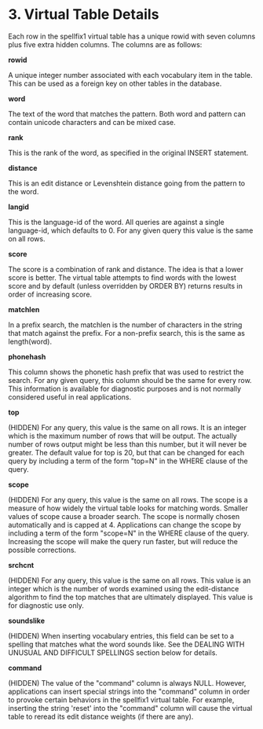 # 3\. Virtual Table Details


Each row in the spellfix1 virtual table has a unique rowid 
with seven columns plus five extra hidden columns.
The columns are as follows:




**rowid**


A unique integer number associated with each
vocabulary item in the table. This can be used
as a foreign key on other tables in the database.

**word**


The text of the word that matches the pattern.
Both word and pattern can contain unicode characters
and can be mixed case.

**rank**


This is the rank of the word, as specified in the
original INSERT statement.


**distance**


This is an edit distance or Levenshtein distance going
from the pattern to the word.

**langid**


This is the language\-id of the word. All queries are
against a single language\-id, which defaults to 0\.
For any given query this value is the same on all rows.

**score**


The score is a combination of rank and distance. The
idea is that a lower score is better. The virtual table
attempts to find words with the lowest score and 
by default (unless overridden by ORDER BY) returns
results in order of increasing score.

**matchlen**


In a prefix search, the matchlen is the number of characters in
the string that match against the prefix. For a non\-prefix search,
this is the same as length(word).

**phonehash**


This column shows the phonetic hash prefix that was used to restrict
the search. For any given query, this column should be the same for
every row. This information is available for diagnostic purposes and
is not normally considered useful in real applications.

**top**


(HIDDEN) For any query, this value is the same on all
rows. It is an integer which is the maximum number of
rows that will be output. The actually number of rows
output might be less than this number, but it will never
be greater. The default value for top is 20, but that
can be changed for each query by including a term of
the form "top\=N" in the WHERE clause of the query.

**scope**


(HIDDEN) For any query, this value is the same on all
rows. The scope is a measure of how widely the virtual
table looks for matching words. Smaller values of
scope cause a broader search. The scope is normally
chosen automatically and is capped at 4\. Applications
can change the scope by including a term of the form
"scope\=N" in the WHERE clause of the query. Increasing
the scope will make the query run faster, but will reduce
the possible corrections.

**srchcnt**


(HIDDEN) For any query, this value is the same on all
rows. This value is an integer which is the number of
words examined using the edit\-distance algorithm to
find the top matches that are ultimately displayed. This
value is for diagnostic use only.

**soundslike**


(HIDDEN) When inserting vocabulary entries, this field
can be set to a spelling that matches what the word
sounds like. See the DEALING WITH UNUSUAL AND DIFFICULT
SPELLINGS section below for details.

**command**


(HIDDEN) The value of the "command" column is always NULL. However,
applications can insert special strings into the "command" column in order
to provoke certain behaviors in the spellfix1 virtual table.
For example, inserting the string 'reset' into the "command" column
will cause the virtual table to reread its edit distance weights
(if there are any).

